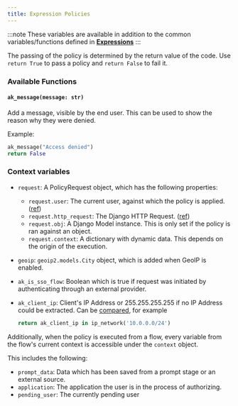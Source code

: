```yaml
---
title: Expression Policies
---
```


:::note
These variables are available in addition to the common variables/functions defined in [**Expressions**](../expressions/index.md)
:::

The passing of the policy is determined by the return value of the code. Use `return True` to pass a policy and `return False` to fail it.

### Available Functions

#### `ak_message(message: str)`

Add a message, visible by the end user. This can be used to show the reason why they were denied.

Example:

```python
ak_message("Access denied")
return False
```

### Context variables

-   `request`: A PolicyRequest object, which has the following properties:
    -   `request.user`: The current user, against which the policy is applied. ([ref](../expressions/reference/user-object.md))
    -   `request.http_request`: The Django HTTP Request. ([ref](https://docs.djangoproject.com/en/3.0/ref/request-response/#httprequest-objects))
    -   `request.obj`: A Django Model instance. This is only set if the policy is ran against an object.
    -   `request.context`: A dictionary with dynamic data. This depends on the origin of the execution.
-   `geoip`: `geoip2.models.City` object, which is added when GeoIP is enabled.
-   `ak_is_sso_flow`: Boolean which is true if request was initiated by authenticating through an external provider.
-   `ak_client_ip`: Client's IP Address or 255.255.255.255 if no IP Address could be extracted. Can be [compared](../expressions/index.md#comparing-ip-addresses), for example

    ```python
    return ak_client_ip in ip_network('10.0.0.0/24')
    ```

Additionally, when the policy is executed from a flow, every variable from the flow's current context is accessible under the `context` object.

This includes the following:

-   `prompt_data`: Data which has been saved from a prompt stage or an external source.
-   `application`: The application the user is in the process of authorizing.
-   `pending_user`: The currently pending user

